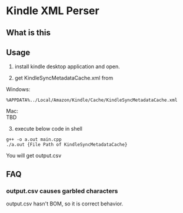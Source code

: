 # Kindle XML Perser

## What is this


## Usage
1. install kindle desktop application and open.

2. get KindleSyncMetadataCache.xml from 

Windows:
```
%APPDATA%../Local/Amazon/Kindle/Cache/KindleSyncMetadataCache.xml
```

Mac:  
TBD

3. execute below code in shell
```
g++ -o a.out main.cpp
./a.out {File Path of KindleSyncMetadataCache}
```

You will get output.csv

## FAQ

### output.csv causes garbled characters
output.csv hasn't BOM, so it is correct behavior.
